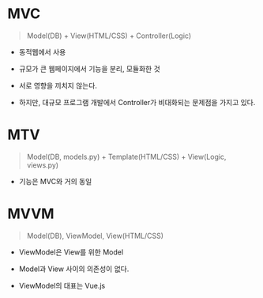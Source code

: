 # MVC

> Model(DB) + View(HTML/CSS) + Controller(Logic)

- 동적웹에서 사용
- 규모가 큰 웹페이지에서 기능을 분리, 모듈화한 것
- 서로 영향을 끼치지 않는다.

- 하지만, 대규모 프로그램 개발에서 Controller가 비대화되는 문제점을 가지고 있다.



# MTV

> Model(DB, models.py) + Template(HTML/CSS) + View(Logic, views.py)

- 기능은 MVC와 거의 동일



# MVVM

> Model(DB), ViewModel, View(HTML/CSS)

- ViewModel은 View를 위한 Model
- Model과 View 사이의 의존성이 없다.

- ViewModel의 대표는 Vue.js

